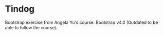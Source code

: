 # Tindog
Bootstrap exercise from Angela Yu's course.  Bootstrap v4.0 (Outdated to be able to follow the course). 
